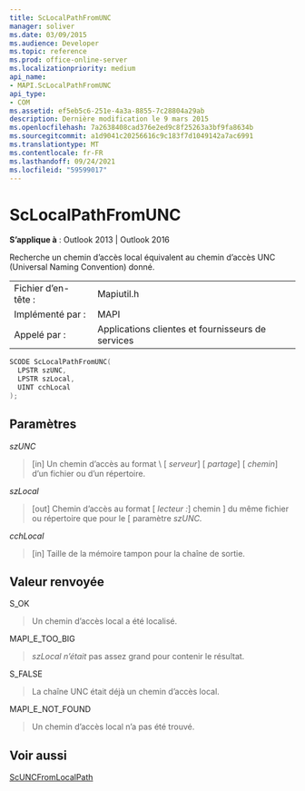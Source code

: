 ```yaml
---
title: ScLocalPathFromUNC
manager: soliver
ms.date: 03/09/2015
ms.audience: Developer
ms.topic: reference
ms.prod: office-online-server
ms.localizationpriority: medium
api_name:
- MAPI.ScLocalPathFromUNC
api_type:
- COM
ms.assetid: ef5eb5c6-251e-4a3a-8855-7c28804a29ab
description: Dernière modification le 9 mars 2015
ms.openlocfilehash: 7a2638408cad376e2ed9c8f25263a3bf9fa8634b
ms.sourcegitcommit: a1d9041c20256616c9c183f7d1049142a7ac6991
ms.translationtype: MT
ms.contentlocale: fr-FR
ms.lasthandoff: 09/24/2021
ms.locfileid: "59599017"
---
```

# <a name="sclocalpathfromunc"></a>ScLocalPathFromUNC

  
  
**S’applique à** : Outlook 2013 | Outlook 2016 
  
Recherche un chemin d’accès local équivalent au chemin d’accès UNC (Universal Naming Convention) donné. 
  
|||
|:-----|:-----|
|Fichier d’en-tête :  <br/> |Mapiutil.h  <br/> |
|Implémenté par :  <br/> |MAPI  <br/> |
|Appelé par :  <br/> |Applications clientes et fournisseurs de services  <br/> |
   
```cpp
SCODE ScLocalPathFromUNC(
  LPSTR szUNC,
  LPSTR szLocal,
  UINT cchLocal
);
```

## <a name="parameters"></a>Paramètres

 _szUNC_
  
> [in] Un chemin d’accès au format \\ [ _serveur_] \[ _partage_] \[ _chemin_] d’un fichier ou d’un répertoire.
    
 _szLocal_
  
> [out] Chemin d’accès au format [ _lecteur :_] chemin ] du même fichier ou répertoire que pour le \[ paramètre _szUNC._ 
    
 _cchLocal_
  
> [in] Taille de la mémoire tampon pour la chaîne de sortie.
    
## <a name="return-value"></a>Valeur renvoyée

S_OK
  
> Un chemin d’accès local a été localisé.
    
MAPI_E_TOO_BIG
  
>  _szLocal n’était_ pas assez grand pour contenir le résultat. 
    
S_FALSE
  
> La chaîne UNC était déjà un chemin d’accès local.
    
MAPI_E_NOT_FOUND
  
> Un chemin d’accès local n’a pas été trouvé.
    
## <a name="see-also"></a>Voir aussi



[ScUNCFromLocalPath](scuncfromlocalpath.md)

